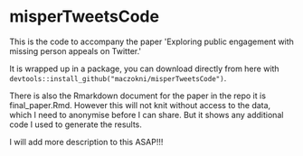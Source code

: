 # misperTweetsCode
This is the code to accompany the paper 'Exploring public engagement with missing person appeals on Twitter.' 

It is wrapped up in a package, you can download directly from here with `devtools::install_github("maczokni/misperTweetsCode")`.

There is also the Rmarkdown document for the paper in the repo it is final_paper.Rmd. However this will not knit without access to the data, which I need to anonymise before I can share. But it shows any additional code I used to generate the results. 

I will add more description to this ASAP!!!
